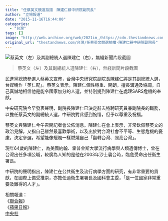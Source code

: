 ```yaml
---
title: "任蔡英文競選拍擋　陳建仁辭中研院副院長"
author: "立場報道"
date: "2015-11-16T16:44:00"
categories:
  - "台灣"
tags: []
image: "http://web.archive.org/web/2021im_/https://cdn.thestandnews.com/media/photos/cache/chen-tvb_ZR0jB_1200x0.png"
original_url: "thestandnews.com/台灣/任蔡英文競選拍擋-陳建仁辭中研院副院長"
---
```

![蔡英文（左）及其副總統人選陳建仁（右），無綫新聞片段截圖](http://web.archive.org/web/2021im_/https://cdn.thestandnews.com/media/photos/cache/chen-tvb_ZR0jB_1200x0.png)

> 蔡英文（左）及其副總統人選陳建仁（右），無綫新聞片段截圖

民進黨總統參選人蔡英文宣佈，台灣中央研究院副院長陳建仁將是其副總統人選，台媒稱作「英仁配」。蔡英文表示，陳建仁個性穩重、開朗，擅長溝通及協調，自己真誠地相信他是能令國家加分的人選，並特別提到陳建仁在處理SARS危機的奉獻。

中央研究院今早發表聲明，副院長陳建仁已決定辭去特聘研究員兼副院長的職務，以擔任蔡英文的副總統人選，中研院對此感到惋惜，但予以尊重及祝福。

蔡英文與陳建仁今午召開記者會公佈消息。陳建仁在會上表示，非常欽佩蔡英文的政治見解，又指自己雖然最喜歡學術，以及出於對台灣社會不平等、生態危機的憂慮，決定參選，希望能像蠟燭一樣燃燒自己「翻轉台灣、照亮台灣」。

現年64歲的陳建仁，為美國約翰．霍普金斯大學流行病學與人類遺傳博士，曾在台灣出任多項公職，較廣為人知的是他在2003年沙士襲台時，臨危受命出任衞生署長。

中研院的聲明指出，陳建仁在公共衞生及流行病學方面的研究，有非常重要的貢獻，在國際上備受推崇，亦擔任過衞生署署長及國科會主委，「是一位國家非常重要及難得的人才」。

相關報道：  
《[聯合報](http://web.archive.org/web/20210628125615/http://udn.com/news/story/1/1317755)》  
《[蘋果日報](http://web.archive.org/web/20210628125615/http://www.appledaily.com.tw/realtimenews/article/politics/20151116/733773/)》  
[中央社](http://web.archive.org/web/20210628125615/http://www.cna.com.tw/news/firstnews/201511165012-1.aspx)